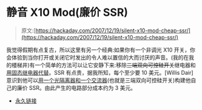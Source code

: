 # 静音 X10 Mod(廉价 SSR)

> 原文:[https://hackaday.com/2007/12/19/silent-x10-mod-cheap-ssr/](https://hackaday.com/2007/12/19/silent-x10-mod-cheap-ssr/)

我觉得假期有点复古，所以这里有另一个经典:如果你有一个非调光 X10 开关，你会体验到当你打开或关闭它时发出的令人难以置信的大而讨厌的声音。(我的在我的楼梯井)有一个简单的方法可以让它安静下来:移除~~三端双向可控硅开关~~继电器和[用固态继电器代替](http://idobartana.com/hakb/SSR/silentsw.html)。SSR 有点贵，据我所知，每个至少要 10 美元。[Willis Dair]意识到他可以[用一个光隔离器和一个](http://idobartana.com/hakb/SSR/circuit.html)[交流器](http://en.wikipedia.org/wiki/Alternistor)(也就是三端双向可控硅开关)构建他自己的廉价 SSR。由此产生的电路部分成本约为 3 美元。

*   [永久链接](http://idobartana.com/hakb/SSR/circuit.html)